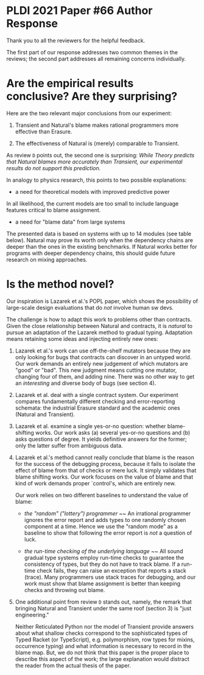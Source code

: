 PLDI 2021 Paper #66 Author Response
===========================================================================

Thank you to all the reviewers for the helpful feedback. 

The first part of our response addresses two common themes in the
reviews; the second part addresses all remaining concerns individually.  

Are the empirical results conclusive? Are they surprising?
===========================================================================

Here are the two relevant major conclusions from our experiment:

1. Transient and Natural's blame makes rational programmers more effective than Erasure.

2. The effectiveness of Natural is (merely) comparable to Transient.

As review `D` points out, the second one is surprising: _While Theory
predicts that Natural blames more accurately than Transient, our
experimental results do not support this prediction._

In analogy to physics research, this points to two possible explanations:

- a need for theoretical models with improved predictive power

In all likelihood, the current models are too small to include language features
critical to blame assignment. 

- a need for "blame data" from large systems 

The presented data is based on systems with up to 14 modules (see table
below).  Natural may prove its worth only when the dependency chains are
deeper than the ones in the existing benchmarks. If Natural works better
for programs with deeper dependency chains, this should guide future research
on mixing approaches.

Is the method novel? 
===========================================================================

Our inspiration is Lazarek et al.'s POPL paper, which shows the possibility
of large-scale design evaluations that do _not_ involve human sw devs.

The challenge is how to adapt this work to problems other than
contracts. Given the close relationship between Natural and contracts, it
is _natural_ to pursue an adaptation of the Lazarek method to gradual
typing. Adaptation means retaining some ideas and injecting entirely new
ones:

1. Lazarek et al.'s work can use off-the-shelf mutators because they are only
   looking for bugs that contracts can discover in an untyped world.  Our
   work demands an entirely new judgement of which mutators are "good" or
   "bad". This new judgment means cutting one mutator, changing four of them,
   and adding nine. There was no other way to get an _interesting_ and
   diverse body of bugs (see section 4).

2. Lazarek et al. deal with a single contract system. Our experiment compares
   fundamentally different checking and error-reporting schemata: the
   industrial Erasure standard and the academic ones (Natural and Transient). 
   
3. Lazarek et al. examine a single yes-or-no question: whether blame-shifting
   works. Our work asks (a) several yes-or-no questions and (b) asks
   questions of degree. It yields definitive answers for the former; only the
   latter suffer from ambiguous data.

4. Lazarek et al.'s method cannot really conclude that blame is the reason
   for the success of the debugging process, because it fails to isolate the
   effect of blame from that of checks or mere luck. It simply validates that
   blame shifting works. Our work focuses on the value of blame and that kind
   of work demands proper `control's, which are entirely new.

   Our work relies on two different baselines to understand the value of blame:

   - _the "random" ("lottery") programmer_ ~~ An irrational programmer ignores
   the error report and adds types to one randomly chosen component at a
   time. Hence we use the "random mode" as a baseline to show that following the
   error report is _not_ a question of luck.

   - _the run-time checking of the underlying language_ ~~ All sound gradual
   type systems employ run-time checks to guarantee the consistency of types,
   but they do not have to track blame. If a run-time check fails, they can
   raise an exception that reports a stack (trace).  Many programmers use stack
   traces for debugging, and our work must show that blame assignment is better
   than keeping checks and throwing out blame.

5. One additional point from review `D` stands out, namely, the remark that
   bringing Natural and Transient under the same roof (section 3) is "just
   engineering."

   Neither Reticulated Python nor the model of Transient provide answers
   about what shallow checks correspond to the sophisticated types of Typed
   Racket (or TypeScript), e.g.  polymorphism, row types for mixins,
   occurrence typing) and what information is necessary to record in the
   blame map.  But, we do not think that this paper is the proper place to
   describe this aspect of the work; the large explanation would distract the
   reader from the actual thesis of the paper.
